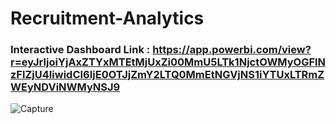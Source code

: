 # Recruitment-Analytics

### Interactive Dashboard Link : https://app.powerbi.com/view?r=eyJrIjoiYjAxZTYxMTEtMjUxZi00MmU5LTk1NjctOWMyOGFlNzFlZjU4IiwidCI6IjE0OTJjZmY2LTQ0MmEtNGVjNS1iYTUxLTRmZWEyNDViNWMyNSJ9


![Capture](https://github.com/Prokshi28/Recruitment-Analytics/assets/174799172/df6aa74d-48b7-4a93-b3fd-d3a2b712bba8)
